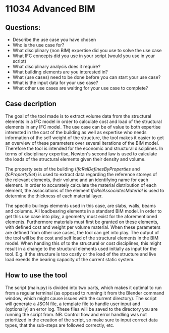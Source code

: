 # 11034 Advanced BIM

## Questions:
- Describe the use case you have chosen
- Who is the use case for?
- What disciplinary (non BIM) expertise did you use to solve the use case
- What IFC concepts did you use in your script (would you use in your script)
- What disciplinary analysis does it require?
- What building elements are you interested in?
- What (use cases) need to be done before you can start your use case?
- What is the input data for your use case?
- What other use cases are waiting for your use case to complete?

## Case decription
The goal of the tool made is to extract volume data from the structural elements in a IFC model in order to calculate cost and load of the structural elements in any IFC model. The use case can be of value to both expertise interested in the cost of the building as well as expertise who needs information of the self weight of the structure, the tool makes it easier to get an overview of these parameters over several iterations of the BIM model. Therefore the tool is intended for the economic and structural disciplines. In terms of disciplinary expertise, Newton's second law is used to calculate the loads of the structural elements given their density and volume. 

The property sets of the building (*IfcRelDefinesByProperties* and *IfcPropertySet*) is used to extract data regarding the reference storeys of the relevant elements, their volume and an identifying name for each element. In order to accurately calculate the material distribution of each element, the associations of the element *IfcRelAssociatesMaterial* is used to determine the thickness of each material layer.

The specific builings elements used in this case, are slabs, walls, beams and columns. All loadbearing elements in a standard BIM model. In order to get this use case into play, a geometry must exist for the aforementioned elements. Furthermore materials must first be granted on these elements, with defined cost and weight per volume material. When these parameters are defined from other use cases, the tool can get into play. The output of the tool will be the cost and self load of the structural elements in the BIM model. When handing this of to the structural or cost disciplines, this might result in a change to the structural elements used initially as input for the tool. E.g. if the structure is too costly or the load of the structure and live load exeeds the bearing capacity of the current static system.

## How to use the tool
The script (main.py) is divided into two parts, which makes it optimal to run from a regular terminal (as opposed to running it from the Blender command window, which might cause issues with the current directory). The script will generate a JSON file, a template file to handle user input and (optionally) an error log. These files will be saved to the directory you are running the script from.
NB. Control flow and error handling was not prioritized in the creation of the script, so make sure to input correct data types, that the sub-steps are followed correctly, etc.
